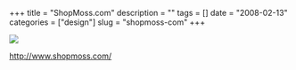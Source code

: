 +++
title = "ShopMoss.com"
description = ""
tags = []
date = "2008-02-13"
categories = ["design"]
slug = "shopmoss-com"
+++


 

  <div id="screens-thumbs" class="clearfix">
    <div class="txt-center" id="design-submission"><a href="http://www.shopmoss.com/"><img id='bluga-thumbnail-945' class='bluga-thumbnail large' src='//media.konigi.com/bluga/
wt47f279e4f277b_0.jpg'/></a></div>  
  </div>   
<p><a href="http://www.shopmoss.com/">http://www.shopmoss.com/</a></p>




